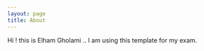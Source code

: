 ```yaml
---
layout: page
title: About
---
```


Hi ! this is Elham Gholami .. I am using this template for my exam.